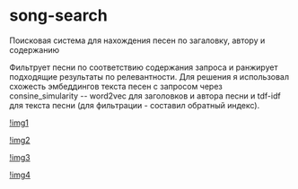 # song-search
 
Поисковая система для нахождения песен по загаловку, автору и содержанию

Фильтрует песни по соответствию содержания запроса и ранжирует подходящие результаты по релевантности. 
Для решения я использовал схожесть эмбеддингов текста песен с запросом через consine_simularity -- word2vec для заголовков и автора песни и tdf-idf  для текста песни (для фильтрации - составил обратный индекс).

[!img1](https://github.com/antonkhmv/song-search/imgs/1.jpg)

[!img2](https://github.com/antonkhmv/song-search/imgs/2.jpg)

[!img3](https://github.com/antonkhmv/song-search/imgs/3.jpg)

[!img4](https://github.com/antonkhmv/song-search/imgs/4.jpg)